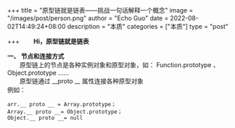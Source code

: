 +++
title = "原型链就是链表——挑战一句话解释一个概念"
image = "/images/post/person.png"
author = "Echo Guo"
date = 2022-08-02T14:49:24+08:00
description = "本质"
categories = ["本质"]
type = "post"

+++
**&emsp;&emsp;Hi，原型链就是链表**


**一、 节点和连接方式**  
&emsp;&emsp;原型链上的节点是各种实例对象和原型对象，如： Function.prototype 、 Object.prototype ……  
&emsp;&emsp;原型链通过 __proto __ 属性连接各种原型对象  
例如：   
```
arr.__ proto __ = Array.prototype；
Array.__ proto __= Object.prototype；
Object.__ proto __= null 

```


